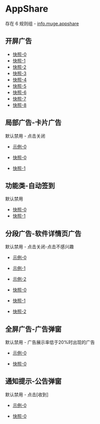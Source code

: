# AppShare

存在 6 规则组 - [info.muge.appshare](/src/apps/info.muge.appshare.ts)

## 开屏广告

- [快照-0](https://i.gkd.li/i/12683145)
- [快照-1](https://i.gkd.li/i/12683173)
- [快照-2](https://i.gkd.li/i/13702708)
- [快照-3](https://i.gkd.li/i/13842826)
- [快照-4](https://i.gkd.li/i/13939089)
- [快照-5](https://i.gkd.li/i/14260635)
- [快照-6](https://i.gkd.li/i/12683168)
- [快照-7](https://i.gkd.li/i/12683211)
- [快照-8](https://i.gkd.li/i/12748893)

## 局部广告-卡片广告

默认禁用 - 点击关闭

- [示例-0](https://m.gkd.li/57941037/c19bb8e3-abae-46ee-bfe9-d7846cd868bc)

- [快照-0](https://i.gkd.li/i/14382413)
- [快照-1](https://i.gkd.li/i/14368946)

## 功能类-自动签到

默认禁用

- [快照-0](https://i.gkd.li/i/13931265)
- [快照-1](https://i.gkd.li/i/13931279)

## 分段广告-软件详情页广告

默认禁用 - 点击关闭-点击不感兴趣

- [示例-0](https://m.gkd.li/57941037/3bc12aa2-7673-4261-9e3d-7e1605b22847)
- [示例-1](https://m.gkd.li/57941037/fefece63-2ec2-413c-a292-4583d58478fe)
- [示例-2](https://m.gkd.li/57941037/27a5eebc-a55a-466e-85f3-7642c23b4b3d)

- [快照-0](https://i.gkd.li/i/13758909)
- [快照-1](https://i.gkd.li/i/14160959)
- [快照-2](https://i.gkd.li/i/14161009)

## 全屏广告-广告弹窗

默认禁用 - 广告展示率低于20%时出现的广告

- [示例-0](https://m.gkd.li/57941037/6b1d7b37-edd7-499f-a8b0-ecba24ef2c44)

- [快照-0](https://i.gkd.li/i/14181146)

## 通知提示-公告弹窗

默认禁用 - 点击[收到]

- [示例-0](https://m.gkd.li/57941037/8b782da0-1501-4839-a19b-92209b4d2723)

- [快照-0](https://i.gkd.li/i/14345476)
